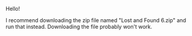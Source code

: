 Hello!

I recommend downloading the zip file named "Lost and Found 6.zip" and run that instead. Downloading the file probably won't work.
